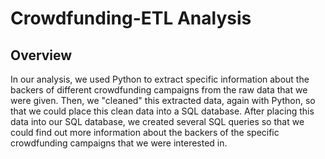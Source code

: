 # Crowdfunding-ETL Analysis
## Overview
In our analysis, we used Python to extract specific information about the backers of different crowdfunding campaigns from the raw data that we were given.  Then, we "cleaned" this extracted data, again with Python, so that we could place this clean data into a SQL database.  After placing this data into our SQL database, we created several SQL queries so that we could find out more information about the backers of the specific crowdfunding campaigns that we were interested in.
